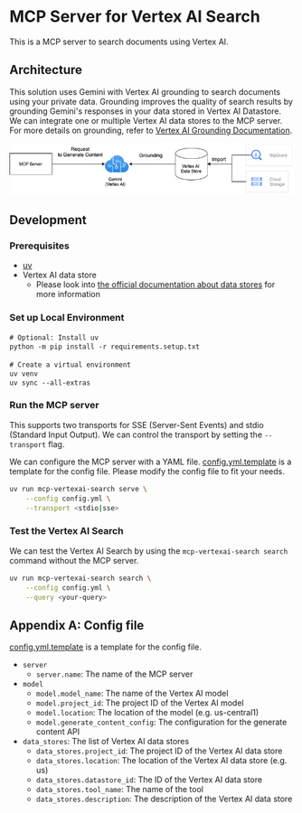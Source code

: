 # MCP Server for Vertex AI Search

This is a MCP server to search documents using Vertex AI.

## Architecture

This solution uses Gemini with Vertex AI grounding to search documents using your private data.
Grounding improves the quality of search results by grounding Gemini's responses in your data stored in Vertex AI Datastore.
We can integrate one or multiple Vertex AI data stores to the MCP server.
For more details on grounding, refer to [Vertex AI Grounding Documentation](https://cloud.google.com/vertex-ai/generative-ai/docs/multimodal/ground-with-your-data).

![Architecture](./docs/img//archirecture.png)

## Development

### Prerequisites

- [uv](https://docs.astral.sh/uv/getting-started/installation/)
- Vertex AI data store
  - Please look into [the official documentation about data stores](https://cloud.google.com/generative-ai-app-builder/docs/create-datastore-ingest) for more information

### Set up Local Environment

```shell
# Optional: Install uv
python -m pip install -r requirements.setup.txt

# Create a virtual environment
uv venv
uv sync --all-extras
```

### Run the MCP server

This supports two transports for SSE (Server-Sent Events) and stdio (Standard Input Output).
We can control the transport by setting the `--transport` flag.

We can configure the MCP server with a YAML file.
[config.yml.template](./config.yml.template) is a template for the config file.
Please modify the config file to fit your needs.

```bash
uv run mcp-vertexai-search serve \
    --config config.yml \
    --transport <stdio|sse>
```

### Test the Vertex AI Search

We can test the Vertex AI Search by using the `mcp-vertexai-search search` command without the MCP server.

```bash
uv run mcp-vertexai-search search \
    --config config.yml \
    --query <your-query>
```

## Appendix A: Config file

[config.yml.template](./config.yml.template) is a template for the config file.

- `server`
  - `server.name`: The name of the MCP server
- `model`
  - `model.model_name`: The name of the Vertex AI model
  - `model.project_id`: The project ID of the Vertex AI model
  - `model.location`: The location of the model (e.g. us-central1)
  - `model.generate_content_config`: The configuration for the generate content API
- `data_stores`: The list of Vertex AI data stores
  - `data_stores.project_id`: The project ID of the Vertex AI data store
  - `data_stores.location`: The location of the Vertex AI data store (e.g. us)
  - `data_stores.datastore_id`: The ID of the Vertex AI data store
  - `data_stores.tool_name`: The name of the tool
  - `data_stores.description`: The description of the Vertex AI data store
